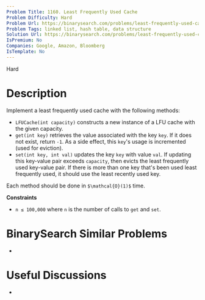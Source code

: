 ```yaml
---
Problem Title: 1160. Least Frequently Used Cache
Problem Difficulty: Hard
Problem Url: https://binarysearch.com/problems/least-frequently-used-cache/
Problem Tags: linked list, hash table, data structure
Solution Url: https://binarysearch.com/problems/least-frequently-used-cache/solutions/
IsPremium: No
Companies: Google, Amazon, Bloomberg
IsTemplate: No
---
```


<span style="color: ;">Hard</span>

# Description

Implement a least frequently used cache with the following methods:

- `LFUCache(int capacity)` constructs a new instance of a LFU cache with the given capacity.
- `get(int key)` retrieves the value associated with the key `key`. If it does not exist, return `-1`. As a side effect, this `key`'s usage is incremented (used for eviction).
- `set(int key, int val)` updates the key `key` with value `val`. If updating this key-value pair exceeds `capacity`, then evicts the least frequently used key-value pair. If there is more than one key that's been used least frequently used, it should use the least recently used key.

Each method should be done in `$\mathcal{O}(1)$` time.

**Constraints**
- `n ≤ 100,000` where `n` is the number of calls to `get` and `set`.

# BinarySearch Similar Problems

- []()

# Useful Discussions

- []()
